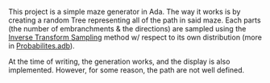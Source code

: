This project is a simple maze generator in Ada.
The way it works is by creating a random Tree representing all of the path in said maze.
Each parts (the number of embranchments & the directions) are sampled using the [Inverse Transform Sampling](<https://en.wikipedia.org/wiki/Inverse_transform_sampling>) method w/ respect to its own distribution (more in [Probabilites.adb](<.src/model/probabilites.adb>)).

At the time of writing, the generation works, and the display is also implemented. However, for some reason, the path are not well defined.
